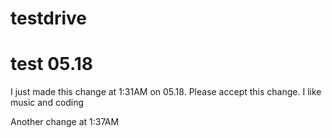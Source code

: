 # testdrive
# test 05.18
I just made this change at 1:31AM on 05.18. Please accept this change.
I like music and coding

Another change at 1:37AM
